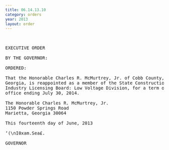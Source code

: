 ```yaml
---
title: 06.14.13.10
category: orders
year: 2013
layout: order
---
```


<pre> 

EXECUTIVE ORDER

BY THE GOVERNOR:

ORDERED:

That the Honorable Charles R. McMurtrey, Jr. of Cobb County,
Georgia, is reappointed as a member of the State Construction
Industry Licensing Board: Low Voltage Division, for a term of
office ending July 30, 2014.

The Honorable Charles R. McMurtrey, Jr.
1150 Powder Springs Road
Marietta, Georgia 30064

This fourteenth day of June, 2013

‘(\nI0xam.Sea£.

GOVERNOR

</pre>
